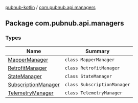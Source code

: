 [pubnub-kotlin](../index.md) / [com.pubnub.api.managers](./index.md)

## Package com.pubnub.api.managers

### Types

| Name | Summary |
|---|---|
| [MapperManager](-mapper-manager/index.md) | `class MapperManager` |
| [RetrofitManager](-retrofit-manager/index.md) | `class RetrofitManager` |
| [StateManager](-state-manager/index.md) | `class StateManager` |
| [SubscriptionManager](-subscription-manager/index.md) | `class SubscriptionManager` |
| [TelemetryManager](-telemetry-manager/index.md) | `class TelemetryManager` |
